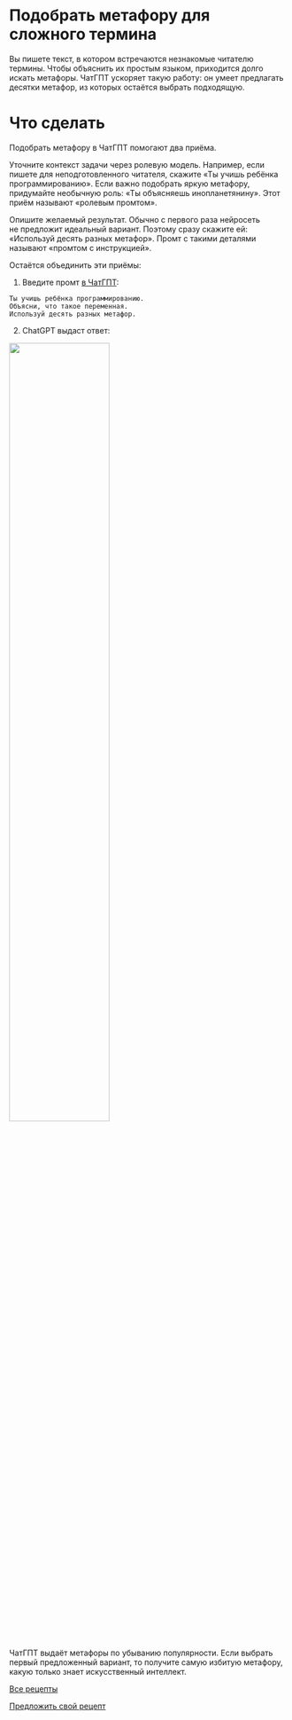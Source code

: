 # Подобрать метафору для сложного термина
Вы&nbsp;пишете текст, в&nbsp;котором встречаются незнакомые читателю термины. Чтобы объяснить их&nbsp;простым языком, приходится долго искать метафоры. ЧатГПТ ускоряет такую работу: он&nbsp;умеет предлагать десятки метафор, из&nbsp;которых остаётся выбрать подходящую.

# Что сделать
Подобрать метафору в&nbsp;ЧатГПТ помогают два приёма.

Уточните контекст задачи через ролевую модель. Например, если пишете для неподготовленного читателя, скажите &laquo;Ты учишь ребёнка программированию&raquo;. Если важно подобрать яркую метафору, придумайте необычную роль: &laquo;Ты&nbsp;объясняешь инопланетянину&raquo;. Этот приём называют «ролевым промтом».
 
Опишите желаемый результат. Обычно с&nbsp;первого раза нейросеть не&nbsp;предложит идеальный вариант.  Поэтому сразу скажите ей: «Используй десять разных метафор». Промт с такими деталями называют «промтом с инструкцией».

Остаётся объединить эти приёмы:

1. Введите промт [в ЧатГПТ](https://chat.openai.com/):
```
Ты учишь ребёнка программированию.
Объясни, что такое переменная.
Используй десять разных метафор.
```

2. ChatGPT выдаст ответ:
<img src="https://github.com/Open-Prompting/Open-Prompting/blob/db4decdd18b991f9aa8dcf523cb11a843f3bfa50/images/meta.webp" width="60%" height="60%">


ЧатГПТ выдаёт метафоры по&nbsp;убыванию популярности. Если выбрать первый предложенный вариант, то&nbsp;получите самую избитую метафору, какую только знает искусственный интеллект.

[Все рецепты](https://github.com/Open-Prompting/Open-Prompting/blob/main/README.md#user-content-рецепты)

[Предложить свой рецепт](#)
